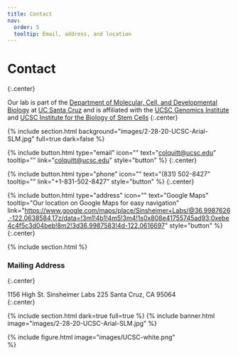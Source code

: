 ```yaml
---
title: Contact
nav:
  order: 5
  tooltip: Email, address, and location
---
```


# <i class="fas fa-envelope"></i>Contact
{:.center}

Our lab is part of the [Department of Molecular, Cell, and Developmental Biology](https://mcd.ucsc.edu/) at [UC Santa Cruz](https://www.ucsc.edu) and is affiliated with the [UCSC Genomics Institute](https://genomics.ucsc.edu/) and [UCSC Institute for the Biology of Stem Cells](https://ibsc.ucsc.edu/)
{:.center}

{% include section.html background="images/2-28-20-UCSC-Arial-SLM.jpg" full=true dark=false %}

{%
  include button.html
  type="email"
  icon=""
  text="colquitt@ucsc.edu"
  tooltip=""
  link="colquitt@ucsc.edu"
  style="button"
%}
{:.center}

{%
  include button.html
  type="phone"
  icon=""
  text="(831) 502-8427"
  tooltip=""
  link="+1-831-502-8427"
  style="button"
 %}
{:.center}


{%
  include button.html
  type="address"
  icon=""
  text="Google Maps"
  tooltip="Our location on Google Maps for easy navigation"
  link="https://www.google.com/maps/place/Sinsheimer+Labs/@36.9987626,-122.0638584,17z/data=!3m1!4b1!4m5!3m4!1s0x808e41755745ad93:0xebe4c4f5c3d04beb!8m2!3d36.9987583!4d-122.0616697"
  style="button"
%}
{:.center}

{% include section.html %}

### <i class="fas fa-mail-bulk"></i>Mailing Address
{:.center}

1156 High St.
Sinsheimer Labs 225
Santa Cruz, CA 95064  
{:.center}

{% include section.html dark=true full=true %}
{% include banner.html image="images/2-28-20-UCSC-Arial-SLM.jpg" %}

{%
  include figure.html
  image="images/UCSC-white.png"  
%}
